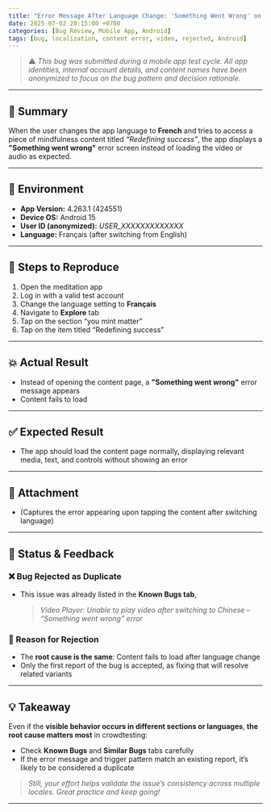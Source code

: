 ```yaml
---
title: "Error Message After Language Change: 'Something Went Wrong' on Content Load [Rejected as Duplicate]"
date: 2025-07-02 20:15:00 +0700
categories: [Bug Review, Mobile App, Android]
tags: [bug, localization, content error, video, rejected, Android]
---
```


> ⚠️ _This bug was submitted during a mobile app test cycle. All app identities, internal account details, and content names have been anonymized to focus on the bug pattern and decision rationale._

---

## 🧠 Summary

When the user changes the app language to **French** and tries to access a piece of mindfulness content titled _“Redefining success”_, the app displays a **"Something went wrong"** error screen instead of loading the video or audio as expected.

---

## 🧪 Environment

- **App Version:** 4.263.1 (424551)  
- **Device OS:** Android 15  
- **User ID (anonymized):** _USER_XXXXXXXXXXXXX_  
- **Language:** Français (after switching from English)

---

## 📝 Steps to Reproduce

1. Open the meditation app  
2. Log in with a valid test account  
3. Change the language setting to **Français**  
4. Navigate to **Explore** tab  
5. Tap on the section “you mint matter”  
6. Tap on the item titled “Redefining success”

---

## 💥 Actual Result

- Instead of opening the content page, a **"Something went wrong"** error message appears
- Content fails to load

---

## ✅ Expected Result

- The app should load the content page normally, displaying relevant media, text, and controls without showing an error

---

## 📎 Attachment

-  
  (Captures the error appearing upon tapping the content after switching language)

---

## 📌 Status & Feedback

### ❌ **Bug Rejected as Duplicate**
- This issue was already listed in the **Known Bugs tab**,
  > _Video Player: Unable to play video after switching to Chinese – “Something went wrong” error_

### 🧩 Reason for Rejection
- The **root cause is the same**: Content fails to load after language change
- Only the first report of the bug is accepted, as fixing that will resolve related variants

---

## 💡 Takeaway

Even if the **visible behavior occurs in different sections or languages**, **the root cause matters most** in crowdtesting:
- Check **Known Bugs** and **Similar Bugs** tabs carefully
- If the error message and trigger pattern match an existing report, it’s likely to be considered a duplicate

> _Still, your effort helps validate the issue’s consistency across multiple locales. Great practice and keep going!_

---
